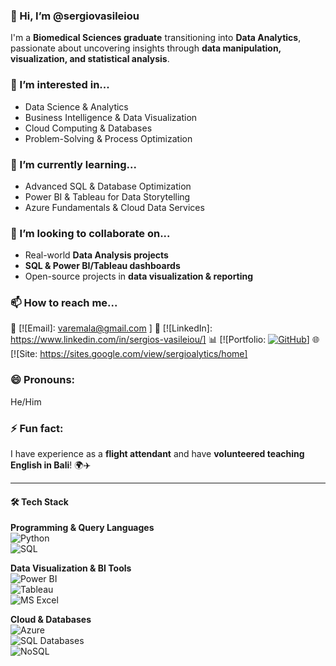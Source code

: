 ### 👋 Hi, I’m @sergiovasileiou  
I'm a **Biomedical Sciences graduate** transitioning into **Data Analytics**, passionate about uncovering insights through **data manipulation, visualization, and statistical analysis**.  

### 👀 I’m interested in...  
- Data Science & Analytics  
- Business Intelligence & Data Visualization  
- Cloud Computing & Databases  
- Problem-Solving & Process Optimization  

### 🌱 I’m currently learning...  
- Advanced SQL & Database Optimization  
- Power BI & Tableau for Data Storytelling  
- Azure Fundamentals & Cloud Data Services  

### 💞️ I’m looking to collaborate on...  
- Real-world **Data Analysis projects**  
- **SQL & Power BI/Tableau dashboards**  
- Open-source projects in **data visualization & reporting**  

### 📫 How to reach me...  
📩 [![Email]: varemala@gmail.com  ]
💼 [![LinkedIn]: https://www.linkedin.com/in/sergios-vasileiou/]
📊 [![Portfolio: [![GitHub](https://img.shields.io/badge/GitHub-000?style=for-the-badge&logo=github&logoColor=white)](https://github.com/sergiovasileiou)]
🌐 [![Site: https://sites.google.com/view/sergioalytics/home]

### 😄 Pronouns:  
He/Him  

### ⚡ Fun fact:  
I have experience as a **flight attendant** and have **volunteered teaching English in Bali**! 🌍✈️  

---

#### 🛠 Tech Stack  

**Programming & Query Languages**  
![Python](https://img.shields.io/badge/Python-3776AB?style=for-the-badge&logo=python&logoColor=white)  
![SQL](https://img.shields.io/badge/SQL-4479A1?style=for-the-badge&logo=postgresql&logoColor=white)  

**Data Visualization & BI Tools**  
![Power BI](https://img.shields.io/badge/PowerBI-F2C811?style=for-the-badge&logo=powerbi&logoColor=black)  
![Tableau](https://img.shields.io/badge/Tableau-E97627?style=for-the-badge&logo=tableau&logoColor=white)  
![MS Excel](https://img.shields.io/badge/Excel-217346?style=for-the-badge&logo=microsoft-excel&logoColor=white)  

**Cloud & Databases**  
![Azure](https://img.shields.io/badge/Azure-0089D6?style=for-the-badge&logo=microsoft-azure&logoColor=white)  
![SQL Databases](https://img.shields.io/badge/Relational_Databases-4479A1?style=for-the-badge&logo=mysql&logoColor=white)  
![NoSQL](https://img.shields.io/badge/NoSQL-0052CC?style=for-the-badge&logo=mongodb&logoColor=white)  
